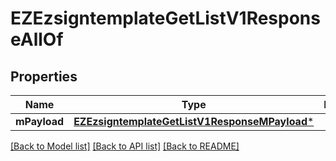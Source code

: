 # EZEzsigntemplateGetListV1ResponseAllOf

## Properties
Name | Type | Description | Notes
------------ | ------------- | ------------- | -------------
**mPayload** | [**EZEzsigntemplateGetListV1ResponseMPayload***](EZEzsigntemplateGetListV1ResponseMPayload.md) |  | 

[[Back to Model list]](../README.md#documentation-for-models) [[Back to API list]](../README.md#documentation-for-api-endpoints) [[Back to README]](../README.md)


